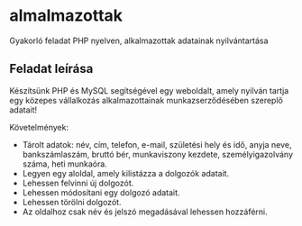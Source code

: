 # almalmazottak
Gyakorló feladat PHP nyelven, alkalmazottak adatainak nyilvántartása

## Feladat leírása
Készítsünk PHP és MySQL segítségével egy weboldalt, amely nyilván tartja egy közepes vállalkozás alkalmazottainak munkazserződésében szereplő adatait!

Követelmények:
* Tárolt adatok: név, cím, telefon, e-mail, születési hely és idő, anyja neve, bankszámlaszám, bruttó bér, munkaviszony kezdete, személyigazolvány száma, heti munkaóra.
* Legyen egy aloldal, amely kilistázza a dolgozók adatait.
* Lehessen felvinni új dolgozót.
* Lehessen módosítani egy dolgozó adatait.
* Lehessen törölni dolgozót.
* Az oldalhoz csak név és jelszó megadásával lehessen hozzáférni.

